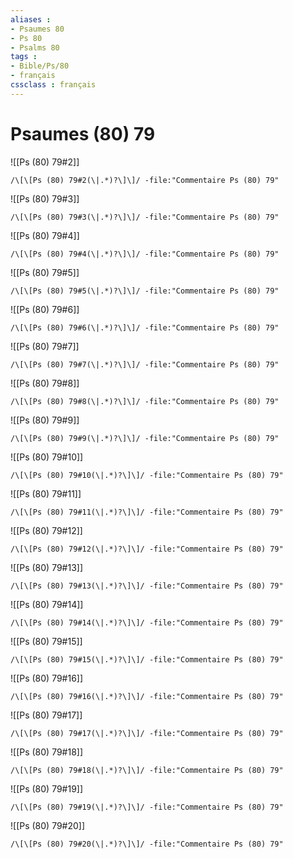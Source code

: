 ```yaml
---
aliases : 
- Psaumes 80
- Ps 80
- Psalms 80
tags : 
- Bible/Ps/80
- français
cssclass : français
---
```


# Psaumes (80) 79

![[Ps (80) 79#2]]

```query
/\[\[Ps (80) 79#2(\|.*)?\]\]/ -file:"Commentaire Ps (80) 79"
```

![[Ps (80) 79#3]]

```query
/\[\[Ps (80) 79#3(\|.*)?\]\]/ -file:"Commentaire Ps (80) 79"
```

![[Ps (80) 79#4]]

```query
/\[\[Ps (80) 79#4(\|.*)?\]\]/ -file:"Commentaire Ps (80) 79"
```

![[Ps (80) 79#5]]

```query
/\[\[Ps (80) 79#5(\|.*)?\]\]/ -file:"Commentaire Ps (80) 79"
```

![[Ps (80) 79#6]]

```query
/\[\[Ps (80) 79#6(\|.*)?\]\]/ -file:"Commentaire Ps (80) 79"
```

![[Ps (80) 79#7]]

```query
/\[\[Ps (80) 79#7(\|.*)?\]\]/ -file:"Commentaire Ps (80) 79"
```

![[Ps (80) 79#8]]

```query
/\[\[Ps (80) 79#8(\|.*)?\]\]/ -file:"Commentaire Ps (80) 79"
```

![[Ps (80) 79#9]]

```query
/\[\[Ps (80) 79#9(\|.*)?\]\]/ -file:"Commentaire Ps (80) 79"
```

![[Ps (80) 79#10]]

```query
/\[\[Ps (80) 79#10(\|.*)?\]\]/ -file:"Commentaire Ps (80) 79"
```

![[Ps (80) 79#11]]

```query
/\[\[Ps (80) 79#11(\|.*)?\]\]/ -file:"Commentaire Ps (80) 79"
```

![[Ps (80) 79#12]]

```query
/\[\[Ps (80) 79#12(\|.*)?\]\]/ -file:"Commentaire Ps (80) 79"
```

![[Ps (80) 79#13]]

```query
/\[\[Ps (80) 79#13(\|.*)?\]\]/ -file:"Commentaire Ps (80) 79"
```

![[Ps (80) 79#14]]

```query
/\[\[Ps (80) 79#14(\|.*)?\]\]/ -file:"Commentaire Ps (80) 79"
```

![[Ps (80) 79#15]]

```query
/\[\[Ps (80) 79#15(\|.*)?\]\]/ -file:"Commentaire Ps (80) 79"
```

![[Ps (80) 79#16]]

```query
/\[\[Ps (80) 79#16(\|.*)?\]\]/ -file:"Commentaire Ps (80) 79"
```

![[Ps (80) 79#17]]

```query
/\[\[Ps (80) 79#17(\|.*)?\]\]/ -file:"Commentaire Ps (80) 79"
```

![[Ps (80) 79#18]]

```query
/\[\[Ps (80) 79#18(\|.*)?\]\]/ -file:"Commentaire Ps (80) 79"
```

![[Ps (80) 79#19]]

```query
/\[\[Ps (80) 79#19(\|.*)?\]\]/ -file:"Commentaire Ps (80) 79"
```

![[Ps (80) 79#20]]

```query
/\[\[Ps (80) 79#20(\|.*)?\]\]/ -file:"Commentaire Ps (80) 79"
```

